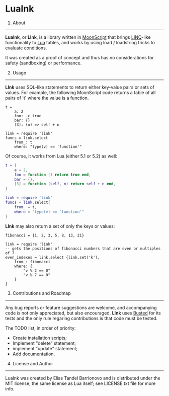 LuaInk
======

1. About
-----

**LuaInk**, or **LInk**, is a library written in [MoonScript](http://moonscript.org) that brings [LINQ](http://en.wikipedia.org/wiki/Language_Integrated_Query)-like
functionality to [Lua](http://www.lua.org/) tables, and works by using load / loadstring tricks to evaluate conditions.

It was created as a proof of concept and thus has no considerations for safety
(sandboxing) or performance.

2. Usage
-----

**LInk** uses SQL-like statements to return either key-value pairs or sets of values.
For example, the following MoonScript code returns a table of all pairs
of 't' where the value is a function.

```moonscript
t =
    a: 2
    foo: -> true
    bar: {}
    [3]: (n) => self + n

link = require 'link'
funcs = link.select
    from_: t
    where: "type(v) == 'function'"
```

Of course, it works from Lua (either 5.1 or 5.2) as well:
```lua
t = {
    a = 2, 
    foo = function () return true end,
    bar = {}, 
    [3] = function (self, n) return self + n end,
}

link = require 'link'
funcs = link.select{
    from_ = t,
    where = "type(v) == 'function'"
}

```

**LInk** may also return a set of only the keys or values:

```moonscript
fibonacci = {1, 2, 3, 5, 8, 13, 21}

link = require 'link'
-- gets the positions of fibonacci numbers that are even or multiples of 7
even_indexes = link.select {link.set('k'),
    from_: fibonacci
    where: {
        "v % 2 == 0"
        "v % 7 == 0"
    }
}
```

3. Contributions and Roadmap
-----

Any bug reports or feature suggestions are welcome, and accompanying code is not
only appreciated, but also encouraged. **LInk** uses [Busted]() for its tests and
the only rule regaring contributions is that code must be tested.

The TODO list, in order of priority:
 * Create installation scripts;
 * Implement "delete" statement;
 * implement "update" statement;
 * Add documentation.

4. License and Author
-----

LuaInk was created by Elias Tandel Barrionovo and is distributed under the MIT license, the same license as Lua itself; see LICENSE.txt file for more info. 
